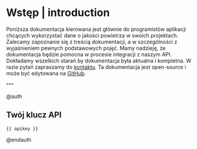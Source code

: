 # Wstęp | introduction

Poniższa dokumentacja kierowana jest głównie do programistów aplikacji chcących wykorzystać dane o jakości powietrza w swoich projektach. Zalecamy zapoznanie się z treścią dokumentacji, a w szczególności z wyjaśnieniem pewnych podstawowych pojęć. Mamy nadzieję, że dokumentacja będzie pomocna w procesie integracji z naszym API. Dokładamy wszelkich starań by dokumentacja była aktualna i kompletna. W razie pytań zapraszamy do [kontaktu](https://airly.eu/pl/contact/). Ta dokumentacja jest open-source i może być edytowana na [GitHub](https://github.com/airly-eu/api-docs/tree/master/pl).

^^^

@auth
## Twój klucz API

```
{{ apikey }}
```
@endauth

